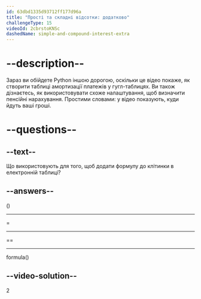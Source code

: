 ```yaml
---
id: 63dbd1335d93712ff177d96a
title: "Прості та складні відсотки: додатково"
challengeType: 15
videoId: 2cbrstoKNSc
dashedName: simple-and-compound-interest-extra
---
```


# --description--

Зараз ви обійдете Python іншою дорогою, оскільки це відео покаже, як створити таблиці амортизації платежів у гугл-таблицях. Ви також дізнаєтесь, як використовувати схоже налаштування, щоб визначити пенсійні нарахування. Простими словами: у відео показують, куди йдуть ваші гроші.

# --questions--

## --text--

Що використовують для того, щоб додати формулу до клітинки в електронній таблиці?

## --answers--

()

---

=

---

==

---

formula()

## --video-solution--

2
